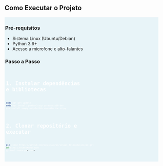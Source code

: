 ## Como Executar o Projeto
<div style="background: #e8f4f8; padding: 2px; border-radius: 1px; height: auto; overflow: auto;">
  <h3>Pré-requisitos</h3>
  <ul>
    <li>Sistema Linux (Ubuntu/Debian)</li>
    <li>Python 3.6+</li>
    <li>Acesso a microfone e alto-falantes</li>
  </ul>
  
  <h3>Passo a Passo</h3>
  <pre style="background: #e8f4f8; color: white; padding: 2.5px; font-size: 0.6em; max-height: 25vh;">

# 1. Instalar dependências e bibliotecas
```bash
sudo apt-get update
sudo apt install python3-pip portaudio19-dev
pip install numpy matplotlib sounddevice scipy
```

# 2. Clonar repositório e executar
```bash
git clone https://github.com/seu-usuario/sinais_telecomunicacao.git
cd sinais_telecomunicacao
python3 index.py</pre>
```

</div>


